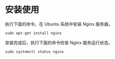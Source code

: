 # 安装使用

执行下面的命令，在 Ubuntu 系统中安装 Nginx 服务器。

```
sudo apt-get install nginx
```

安装完成后，执行下面的命令检查 Nginx 服务运行状态。

```
sudo systemctl status nginx
```
